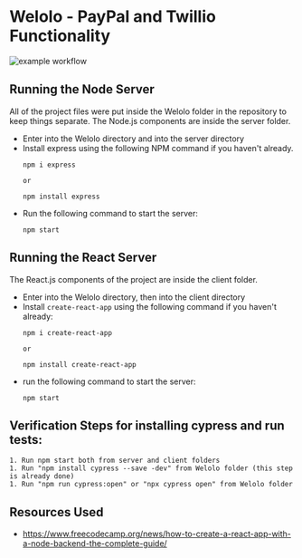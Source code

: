 # Welolo - PayPal and Twillio Functionality
![example workflow](https://github.com/cs481-ekh/f21-welolo/actions/workflows/welolo-github-actions.yml/badge.svg)

## Running the Node Server
All of the project files were put inside the Welolo folder in the repository to keep things separate. The Node.js components are inside the server folder.

- Enter into the Welolo directory and into the server directory
- Install express using the following NPM command if you haven't already.
    ```
    npm i express 

    or 

    npm install express
    ```
- Run the following command to start the server:
    ```
    npm start
    ```

## Running the React Server
The React.js components of the project are inside the client folder.

- Enter into the Welolo directory, then into the client directory
- Install `create-react-app` using the following command if you haven't already:
    ```
    npm i create-react-app

    or

    npm install create-react-app
    ```
- run the following command to start the server:
    ```
    npm start
    ```

## Verification Steps for installing cypress and run tests:

    1. Run npm start both from server and client folders
    1. Run "npm install cypress --save -dev" from Welolo folder (this step is already done)
    1. Run "npm run cypress:open" or "npx cypress open" from Welolo folder


##  Resources Used
- https://www.freecodecamp.org/news/how-to-create-a-react-app-with-a-node-backend-the-complete-guide/